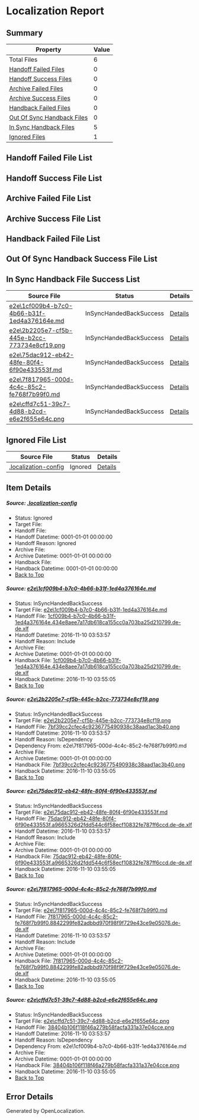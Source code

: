 # <a name='report-top'></a> Localization Report

## Summary
 Property | Value 
 -------- | ----- 
 Total Files | 6
[ Handoff Failed Files ](#handoff-failed-list)| 0
[ Handoff Success Files ](#handoff-success-list)| 0
[ Archive Failed Files ](#archive-failed-list)| 0
[ Archive Success Files ](#archive-success-list)| 0
[ Handback Failed Files ](#handback-failed-list)| 0
[ Out Of Sync Handback Files ](#outofsync-handback-success-list)| 0
[ In Sync Handback Files ](#insync-handback-success-list)| 5
[ Ignored Files ](#ignored-list)| 1

## <a name='handoff-failed-list'></a> Handoff Failed File List

## <a name='handoff-success-list'></a> Handoff Success File List

## <a name='archive-failed-list'></a> Archive Failed File List

## <a name='archive-success-list'></a> Archive Success File List

## <a name='handback-failed-list'></a> Handback Failed File List

## <a name='outofsync-handback-success-list'></a> Out Of Sync Handback Success File List

## <a name='insync-handback-success-list'></a> In Sync Handback File Success List
 Source File | Status | Details 
 ----------- | ------ | ------- 
 [e2e\1cf009b4-b7c0-4b66-b31f-1ed4a376164e.md](https://github.com/OpenLocalizationTestOrg/ol-test0/blob/ee5c5dd9e103eb84c9ef88592aa3e2d39e9f4c3e/e2e/1cf009b4-b7c0-4b66-b31f-1ed4a376164e.md) | InSyncHandedBackSuccess | [Details](#3439174d03a12ed6fb6e3fe86fc83150b5bfe3a41)
 [e2e\2b2205e7-cf5b-445e-b2cc-773734e8cf19.png](https://github.com/OpenLocalizationTestOrg/ol-test0/blob/ee5c5dd9e103eb84c9ef88592aa3e2d39e9f4c3e/e2e/2b2205e7-cf5b-445e-b2cc-773734e8cf19.png) | InSyncHandedBackSuccess | [Details](#7bf39cc2cfec4c9236775490938c38aad1ac3b402)
 [e2e\75dac912-eb42-48fe-80f4-6f90e433553f.md](https://github.com/OpenLocalizationTestOrg/ol-test0/blob/ee5c5dd9e103eb84c9ef88592aa3e2d39e9f4c3e/e2e/75dac912-eb42-48fe-80f4-6f90e433553f.md) | InSyncHandedBackSuccess | [Details](#717b9602ed1d2534126d0f70f3b8ed658a4de0423)
 [e2e\7f817965-000d-4c4c-85c2-fe768f7b99f0.md](https://github.com/OpenLocalizationTestOrg/ol-test0/blob/ee5c5dd9e103eb84c9ef88592aa3e2d39e9f4c3e/e2e/7f817965-000d-4c4c-85c2-fe768f7b99f0.md) | InSyncHandedBackSuccess | [Details](#27b395592bf81c3ac52f6d7e523b0ac96c9ce5514)
 [e2e\cffd7c51-39c7-4d88-b2cd-e6e2f655e64c.png](https://github.com/OpenLocalizationTestOrg/ol-test0/blob/ee5c5dd9e103eb84c9ef88592aa3e2d39e9f4c3e/e2e/cffd7c51-39c7-4d88-b2cd-e6e2f655e64c.png) | InSyncHandedBackSuccess | [Details](#38404b106f118f46a279b58facfa331a37e04cce5)

## <a name='ignored-list'></a> Ignored File List
 Source File | Status | Details 
 ----------- | ------ | ------- 
 [.localization-config](https://github.com/OpenLocalizationTestOrg/ol-test0/blob/ee5c5dd9e103eb84c9ef88592aa3e2d39e9f4c3e/.localization-config) | Ignored | [Details](#c268a05ecaa7ec85942ed632c29928ee5bd6da8d0)

## Item Details
##### <a name='c268a05ecaa7ec85942ed632c29928ee5bd6da8d0'></a> Source: [.localization-config](https://github.com/OpenLocalizationTestOrg/ol-test0/blob/ee5c5dd9e103eb84c9ef88592aa3e2d39e9f4c3e/.localization-config)
* Status: Ignored
* Target File: 
* Handoff File: 
* Handoff Datetime: 0001-01-01 00:00:00
* Handoff Reason: Ignored
* Archive File: 
* Archive Datetime: 0001-01-01 00:00:00
* Handback File: 
* Handback Datetime: 0001-01-01 00:00:00
* [Back to Top](#report-top)

##### <a name='3439174d03a12ed6fb6e3fe86fc83150b5bfe3a41'></a> Source: [e2e\1cf009b4-b7c0-4b66-b31f-1ed4a376164e.md](https://github.com/OpenLocalizationTestOrg/ol-test0/blob/ee5c5dd9e103eb84c9ef88592aa3e2d39e9f4c3e/e2e/1cf009b4-b7c0-4b66-b31f-1ed4a376164e.md)
* Status: InSyncHandedBackSuccess
* Target File: [e2e\1cf009b4-b7c0-4b66-b31f-1ed4a376164e.md](https://github.com/OpenLocalizationTestOrg/ol-test0-dede/blob/ef279014b43173385947b7197877a92f61d7e179/e2e/1cf009b4-b7c0-4b66-b31f-1ed4a376164e.md)
* Handoff File: [1cf009b4-b7c0-4b66-b31f-1ed4a376164e.434e8aee7a17db618ca155cc0a703ba25d210799.de-de.xlf](https://github.com/OpenLocalizationTestOrg/ol-test0-handoff/blob/82bc663d822030d5feb3ef41212bcdeddfafcc37/ol-handoff/OpenLocalizationTestOrg/ol-test0-dede/yufeih/ht/1cf009b4-b7c0-4b66-b31f-1ed4a376164e.434e8aee7a17db618ca155cc0a703ba25d210799.de-de.xlf)
* Handoff Datetime: 2016-11-10 03:53:57
* Handoff Reason: Include
* Archive File: 
* Archive Datetime: 0001-01-01 00:00:00
* Handback File: [1cf009b4-b7c0-4b66-b31f-1ed4a376164e.434e8aee7a17db618ca155cc0a703ba25d210799.de-de.xlf](https://github.com/OpenLocalizationTestOrg/ol-test0-handback/blob/94c9665dbadcefc6be2a7b7e1a2a8068848acab6/ol-handback/OpenLocalizationTestOrg/ol-test0-dede/yufeih/ht/1cf009b4-b7c0-4b66-b31f-1ed4a376164e.434e8aee7a17db618ca155cc0a703ba25d210799.de-de.xlf)
* Handback Datetime: 2016-11-10 03:55:05
* [Back to Top](#report-top)

##### <a name='7bf39cc2cfec4c9236775490938c38aad1ac3b402'></a> Source: [e2e\2b2205e7-cf5b-445e-b2cc-773734e8cf19.png](https://github.com/OpenLocalizationTestOrg/ol-test0/blob/ee5c5dd9e103eb84c9ef88592aa3e2d39e9f4c3e/e2e/2b2205e7-cf5b-445e-b2cc-773734e8cf19.png)
* Status: InSyncHandedBackSuccess
* Target File: [e2e\2b2205e7-cf5b-445e-b2cc-773734e8cf19.png](https://github.com/OpenLocalizationTestOrg/ol-test0-dede/blob/ef279014b43173385947b7197877a92f61d7e179/e2e/2b2205e7-cf5b-445e-b2cc-773734e8cf19.png)
* Handoff File: [7bf39cc2cfec4c9236775490938c38aad1ac3b40.png](https://github.com/OpenLocalizationTestOrg/ol-test0-handoff/blob/82bc663d822030d5feb3ef41212bcdeddfafcc37/ol-handoff/OpenLocalizationTestOrg/ol-test0-dede/yufeih/ht/7bf39cc2cfec4c9236775490938c38aad1ac3b40.png)
* Handoff Datetime: 2016-11-10 03:53:57
* Handoff Reason: IsDependency
* Dependency From: e2e\7f817965-000d-4c4c-85c2-fe768f7b99f0.md
* Archive File: 
* Archive Datetime: 0001-01-01 00:00:00
* Handback File: [7bf39cc2cfec4c9236775490938c38aad1ac3b40.png](https://github.com/OpenLocalizationTestOrg/ol-test0-handback/blob/94c9665dbadcefc6be2a7b7e1a2a8068848acab6/ol-handback/OpenLocalizationTestOrg/ol-test0-dede/yufeih/ht/7bf39cc2cfec4c9236775490938c38aad1ac3b40.png)
* Handback Datetime: 2016-11-10 03:55:05
* [Back to Top](#report-top)

##### <a name='717b9602ed1d2534126d0f70f3b8ed658a4de0423'></a> Source: [e2e\75dac912-eb42-48fe-80f4-6f90e433553f.md](https://github.com/OpenLocalizationTestOrg/ol-test0/blob/ee5c5dd9e103eb84c9ef88592aa3e2d39e9f4c3e/e2e/75dac912-eb42-48fe-80f4-6f90e433553f.md)
* Status: InSyncHandedBackSuccess
* Target File: [e2e\75dac912-eb42-48fe-80f4-6f90e433553f.md](https://github.com/OpenLocalizationTestOrg/ol-test0-dede/blob/ef279014b43173385947b7197877a92f61d7e179/e2e/75dac912-eb42-48fe-80f4-6f90e433553f.md)
* Handoff File: [75dac912-eb42-48fe-80f4-6f90e433553f.a9665326d2fdd544c6f58ecf10832fe787ff6ccd.de-de.xlf](https://github.com/OpenLocalizationTestOrg/ol-test0-handoff/blob/82bc663d822030d5feb3ef41212bcdeddfafcc37/ol-handoff/OpenLocalizationTestOrg/ol-test0-dede/yufeih/ht/75dac912-eb42-48fe-80f4-6f90e433553f.a9665326d2fdd544c6f58ecf10832fe787ff6ccd.de-de.xlf)
* Handoff Datetime: 2016-11-10 03:53:57
* Handoff Reason: Include
* Archive File: 
* Archive Datetime: 0001-01-01 00:00:00
* Handback File: [75dac912-eb42-48fe-80f4-6f90e433553f.a9665326d2fdd544c6f58ecf10832fe787ff6ccd.de-de.xlf](https://github.com/OpenLocalizationTestOrg/ol-test0-handback/blob/94c9665dbadcefc6be2a7b7e1a2a8068848acab6/ol-handback/OpenLocalizationTestOrg/ol-test0-dede/yufeih/ht/75dac912-eb42-48fe-80f4-6f90e433553f.a9665326d2fdd544c6f58ecf10832fe787ff6ccd.de-de.xlf)
* Handback Datetime: 2016-11-10 03:55:05
* [Back to Top](#report-top)

##### <a name='27b395592bf81c3ac52f6d7e523b0ac96c9ce5514'></a> Source: [e2e\7f817965-000d-4c4c-85c2-fe768f7b99f0.md](https://github.com/OpenLocalizationTestOrg/ol-test0/blob/ee5c5dd9e103eb84c9ef88592aa3e2d39e9f4c3e/e2e/7f817965-000d-4c4c-85c2-fe768f7b99f0.md)
* Status: InSyncHandedBackSuccess
* Target File: [e2e\7f817965-000d-4c4c-85c2-fe768f7b99f0.md](https://github.com/OpenLocalizationTestOrg/ol-test0-dede/blob/ef279014b43173385947b7197877a92f61d7e179/e2e/7f817965-000d-4c4c-85c2-fe768f7b99f0.md)
* Handoff File: [7f817965-000d-4c4c-85c2-fe768f7b99f0.8842299fe82adbbd970f98f9f729e43ce9e05076.de-de.xlf](https://github.com/OpenLocalizationTestOrg/ol-test0-handoff/blob/82bc663d822030d5feb3ef41212bcdeddfafcc37/ol-handoff/OpenLocalizationTestOrg/ol-test0-dede/yufeih/ht/7f817965-000d-4c4c-85c2-fe768f7b99f0.8842299fe82adbbd970f98f9f729e43ce9e05076.de-de.xlf)
* Handoff Datetime: 2016-11-10 03:53:57
* Handoff Reason: Include
* Archive File: 
* Archive Datetime: 0001-01-01 00:00:00
* Handback File: [7f817965-000d-4c4c-85c2-fe768f7b99f0.8842299fe82adbbd970f98f9f729e43ce9e05076.de-de.xlf](https://github.com/OpenLocalizationTestOrg/ol-test0-handback/blob/94c9665dbadcefc6be2a7b7e1a2a8068848acab6/ol-handback/OpenLocalizationTestOrg/ol-test0-dede/yufeih/ht/7f817965-000d-4c4c-85c2-fe768f7b99f0.8842299fe82adbbd970f98f9f729e43ce9e05076.de-de.xlf)
* Handback Datetime: 2016-11-10 03:55:05
* [Back to Top](#report-top)

##### <a name='38404b106f118f46a279b58facfa331a37e04cce5'></a> Source: [e2e\cffd7c51-39c7-4d88-b2cd-e6e2f655e64c.png](https://github.com/OpenLocalizationTestOrg/ol-test0/blob/ee5c5dd9e103eb84c9ef88592aa3e2d39e9f4c3e/e2e/cffd7c51-39c7-4d88-b2cd-e6e2f655e64c.png)
* Status: InSyncHandedBackSuccess
* Target File: [e2e\cffd7c51-39c7-4d88-b2cd-e6e2f655e64c.png](https://github.com/OpenLocalizationTestOrg/ol-test0-dede/blob/ef279014b43173385947b7197877a92f61d7e179/e2e/cffd7c51-39c7-4d88-b2cd-e6e2f655e64c.png)
* Handoff File: [38404b106f118f46a279b58facfa331a37e04cce.png](https://github.com/OpenLocalizationTestOrg/ol-test0-handoff/blob/82bc663d822030d5feb3ef41212bcdeddfafcc37/ol-handoff/OpenLocalizationTestOrg/ol-test0-dede/yufeih/ht/38404b106f118f46a279b58facfa331a37e04cce.png)
* Handoff Datetime: 2016-11-10 03:53:57
* Handoff Reason: IsDependency
* Dependency From: e2e\1cf009b4-b7c0-4b66-b31f-1ed4a376164e.md
* Archive File: 
* Archive Datetime: 0001-01-01 00:00:00
* Handback File: [38404b106f118f46a279b58facfa331a37e04cce.png](https://github.com/OpenLocalizationTestOrg/ol-test0-handback/blob/94c9665dbadcefc6be2a7b7e1a2a8068848acab6/ol-handback/OpenLocalizationTestOrg/ol-test0-dede/yufeih/ht/38404b106f118f46a279b58facfa331a37e04cce.png)
* Handback Datetime: 2016-11-10 03:55:05
* [Back to Top](#report-top)


## Error Details

Generated by OpenLocalization.
